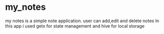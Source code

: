 # my_notes
 my notes is a simple note application. user can add,edit and delete notes 
 In this app i used getx for state management and hive for local storage 
 
